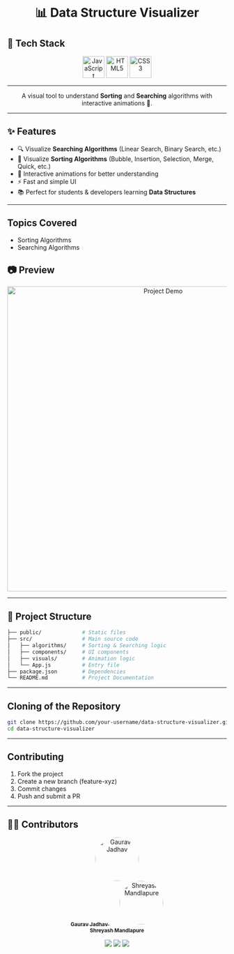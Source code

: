 <h1 align="center">📊 Data Structure Visualizer</h1>  

## 🚀 Tech Stack  
<p align="center">
  <img src="https://cdn.jsdelivr.net/gh/devicons/devicon/icons/javascript/javascript-original.svg" alt="JavaScript" width="50" height="50"/>
  <img src="https://cdn.jsdelivr.net/gh/devicons/devicon/icons/html5/html5-original.svg" alt="HTML5" width="50" height="50"/>
  <img src="https://cdn.jsdelivr.net/gh/devicons/devicon/icons/css3/css3-original.svg" alt="CSS3" width="50" height="50"/>
</p>  

---

<p align="center">
A visual tool to understand <b>Sorting</b> and <b>Searching</b> algorithms with interactive animations 🚀.  
</p>  

---

## ✨ Features
- 🔍 Visualize **Searching Algorithms** (Linear Search, Binary Search, etc.)
- 🔄 Visualize **Sorting Algorithms** (Bubble, Insertion, Selection, Merge, Quick, etc.)
- 🎨 Interactive animations for better understanding
- ⚡ Fast and simple UI
- 📚 Perfect for students & developers learning **Data Structures**

---

## Topics Covered
- Sorting Algorithms
- Searching Algorithms

## 📷 Preview  

<p align="center">
  <img src="assets/output-demo.png" alt="Project Demo" width="700px"/>
</p>  

---

## 📂 Project Structure  

```bash
├── public/             # Static files  
├── src/                # Main source code  
│   ├── algorithms/     # Sorting & Searching logic  
│   ├── components/     # UI components  
│   ├── visuals/        # Animation logic  
│   └── App.js          # Entry file  
├── package.json        # Dependencies  
└── README.md           # Project Documentation
```
---

## Cloning of the Repository
```bash
git clone https://github.com/your-username/data-structure-visualizer.git
cd data-structure-visualizer
```

---

## Contributing
1. Fork the project
2. Create a new branch (feature-xyz)
3. Commit changes
4. Push and submit a PR

---
## 👨‍💻 Contributors  

<p align="center">
  <a href="https://github.com/JGaurav26">
    <img src="https://avatars.githubusercontent.com/JGaurav26" width="100px" style="border-radius:50%;" alt="Gaurav Jadhav"/>
    <br />
    <sub><b>Gaurav Jadhav</b></sub>
  </a>
  &nbsp;&nbsp;&nbsp;&nbsp;&nbsp;
  <a href="https://github.com/MShreyash09">
    <img src="https://avatars.githubusercontent.com/MShreyash09" width="100px" style="border-radius:50%;" alt="Shreyash Mandlapure"/>
    <br />
    <sub><b>Shreyash Mandlapure</b></sub>
  </a>
</p>

<p align="center">
  <img src="https://img.shields.io/badge/⭐-Star_this_repo-yellow?style=for-the-badge">
  <img src="https://img.shields.io/badge/🔔-Watch_this_repo-blue?style=for-the-badge">
  <img src="https://img.shields.io/badge/🍴-Fork_this_repo-green?style=for-the-badge">
</p>  
